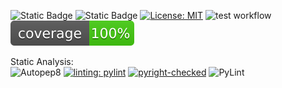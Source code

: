 ![Static Badge](https://img.shields.io/badge/Linux-FCC624?style=for-the-badge&logo=linux&logoColor=black)
![Static Badge](https://img.shields.io/badge/Python-3776AB?style=for-the-badge&logo=python&logoColor=white)
[![License: MIT](https://img.shields.io/badge/License-MIT-yellow.svg)](https://opensource.org/licenses/MIT)
![test workflow](https://github.com/SE-Fall24-RZA/Homework1/actions/workflows/test.yaml/badge.svg)
![coverage](coverage.svg)

Static Analysis:\
![Autopep8](https://img.shields.io/badge/autopep8-formatted-g)
[![linting: pylint](https://img.shields.io/badge/linting-pylint-yellowgreen)](https://github.com/pylint-dev/pylint)
[![pyright-checked](https://img.shields.io/badge/pyright-checked-green)](https://github.com/microsoft/pyright/blob/main/docs/img/pyright_badge.svg)
![PyLint](https://github.com/SE-Fall24-RZA/Homework1/blob/homework2/.github/workflows/analysis.yaml/pylint.svg?event=push)
